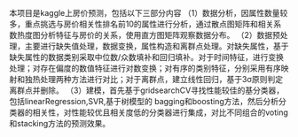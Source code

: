 本项目是kaggle上房价预测，包括以下三部分内容
（1）数据分析，因属性数量较多，重点挑选与房价相关性排名前10的属性进行分析，通过散点图矩阵和相关系数热度图分析特征与房价的关系，使用直方图矩阵观察数据分布。
（2）数据预处理，主要进行缺失值处理，数据变换，属性构造和离群点处理。对缺失属性，基于缺失属性的数据类别采取中位数/众数填补和回归填补。对于时间特征，进行变换处理；对存在偏度的数值特征进行对数变换；对有序的类别特征，分别采用有序映射和独热处理两种方法进行对比；对于离群点，建立线性回归，基于3σ原则判定离群点并删除。
（3）建模，首先基于gridsearchCV寻找性能较佳的基分类器，包括linearRegression,SVR,基于树模型的 bagging和boosting方法，然后分析分类器的相关性，对性能较优且相关度低的分类器进行集成，对比不同组合的voting和stacking方法的预测效果。
